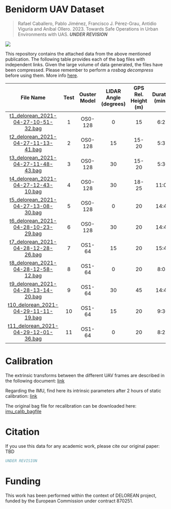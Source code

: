 # Benidorm UAV Dataset

> Rafael Caballero, Pablo Jiménez, Francisco J. Pérez-Grau, Antidio Viguria and Aníbal Ollero. 2023. Towards Safe Operations in Urban Environments with UAS. **_UNDER REVISION_**

[![](http://img.youtube.com/vi/h-YDWfSdaAo/0.jpg)](http://www.youtube.com/watch?v=h-YDWfSdaAo)

This repository contains the attached data from the above mentioned publication. The following table provides each of the bag files with independent links. Given the large volume of data generated, the files have been compressed. Please remember to perform a _rosbag decompress_ before using them. More info [here](http://wiki.ros.org/rosbag/Commandline#rosbag_decompress).


|               File Name              | Test | Ouster Model | LIDAR Angle (degrees) | GPS Rel. Height (m) | Duration (min:s) | Size (GB) |
|:------------------------------------:|:----:|:------------:|:---------------------:|:-------------------:|:----------------:|-----------|
| [t1_delorean_2021-04-27-10-51-32.bag](https://fadacatecatlas-my.sharepoint.com/:u:/g/personal/rcaballero_catec_aero/EV-CH258O5lKrrDHdx1hjKYBPEcrhsYLskRMjYZEX8VNxA?e=UVEBVws)  |   1  | OS0-128      |           0           |          15         |       6:23       | 6.61      |
| [t2_delorean_2021-04-27-11-13-41.bag](https://fadacatecatlas-my.sharepoint.com/:u:/g/personal/rcaballero_catec_aero/EQvsbrKHXiJHlNN_B6tqhhIBwWxdVInwVwTqJhxSZlmR5w?e=VxVHPS)  |   2  | OS0-128      |           15          |        15-20        |       5:37       | 5.50      |
| [t3_delorean_2021-04-27-11-48-43.bag](https://fadacatecatlas-my.sharepoint.com/:u:/g/personal/rcaballero_catec_aero/EUX11WT1dJdCtUywQzP2S0ABASHvMV2kfnNPLOHXJEJHcw?e=YMnv7D)  |   3  | OS0-128      |           30          |        15-20        |       5:36       | 5.79      |
| [t4_delorean_2021-04-27-12-43-10.bag](https://fadacatecatlas-my.sharepoint.com/:u:/g/personal/rcaballero_catec_aero/EajKry2RQYpAtqw9yJ4n1rQB7XGhy0FTxCaXueFqdRUaOg?e=aNiABd)  |   4  | OS0-128      |           30          |        18-25        |       11:00      | 10.3      |
| [t5_delorean_2021-04-27-13-08-30.bag](https://fadacatecatlas-my.sharepoint.com/:u:/g/personal/rcaballero_catec_aero/EZ-cJ4HSosZHjFhpO01S39ABl-4vlrjw6cIwBlcF24ImMQ?e=CzgWZA)  |   5  | OS0-128      |           0           |          20         |       14:47      | 13.1      |
| [t6_delorean_2021-04-28-10-23-29.bag](https://fadacatecatlas-my.sharepoint.com/:u:/g/personal/rcaballero_catec_aero/EWVP1eN_jF5Ngz9MTdlZc3cBjklX1KRcNugSP4so1Alo-Q?e=hro1G3)                |   6  | OS0-128      |           30          |          20         |       14:42      | 14.1      |
| [t7_delorean_2021-04-28-12-28-26.bag](https://fadacatecatlas-my.sharepoint.com/:u:/g/personal/rcaballero_catec_aero/EXzMXS4MC2FNhCWIW_NIlSMBvP1DJioKrG8kTgFpKQEDwA?e=hxStSD)                |   7  | OS1-64       |           15          |          20         |       15:43      | 8.28      |
| [t8_delorean_2021-04-28-12-58-12.bag](https://fadacatecatlas-my.sharepoint.com/:u:/g/personal/rcaballero_catec_aero/EYlSkUcXiH1Bn-egDjUKYeQBSB6klXnAdo0JFS1Twsi4UA?e=P1zc8O)                |   8  | OS1-64       |           0           |          20         |       8:08       | 4.23      |
| [t9_delorean_2021-04-28-13-14-20.bag](https://fadacatecatlas-my.sharepoint.com/:u:/g/personal/rcaballero_catec_aero/EbWiIF4veTtGiQxVXnXNafQBB7sFo-UaTC_A9T1uumkAUw?e=ElrqHK)                |   9  | OS1-64       |           30          |          45         |       14:45      | 6.98      |
| [t10_delorean_2021-04-29-11-11-19.bag](https://fadacatecatlas-my.sharepoint.com/:u:/g/personal/rcaballero_catec_aero/EUFAMTxXJA5Np_TsBA_JVZcB-sgluiVxEVpxy73ze_m77w?e=0UCJlX)               |  10  | OS1-64       |           15          |          20         |       9:30       | 5.54      |
| [t11_delorean_2021-04-29-12-01-36.bag](https://fadacatecatlas-my.sharepoint.com/:u:/g/personal/rcaballero_catec_aero/EQODlOC6jTtPgawcKTsyJMsB1_OvbFzSlrqVVgxc_IlG5A?e=mOZsCZ) |  11  | OS1-64       |           0           |          20         |       8:23       | 4.76      |

# Calibration

The extrinsic transforms between the different UAV frames are described in the following document: [link](https://fadacatecatlas-my.sharepoint.com/:b:/g/personal/rcaballero_catec_aero/Ecdcm5QHycVAjNdnDkxs_6gBF9_vIXGlV5v8ZCh93DzGww?e=bGz6vA)

Regarding the IMU, find here its intrinsic parameters after 2 hours of static calibration: [link](https://fadacatecatlas-my.sharepoint.com/:u:/g/personal/rcaballero_catec_aero/ESB7egUJIG1PsmFgni_SsyIBGpvsowikkLyCfkIsNOIq7A?e=WyzEXf)

The original bag file for recalibration can be downloaded here: [imu_calib_bagfile](https://fadacatecatlas-my.sharepoint.com/:u:/g/personal/rcaballero_catec_aero/ER7EP61T4SlIskF9gchCeVMBJ-MuSGEvyD6lO6kvSIW6dQ?e=c3d8sJ)

# Citation

If you use this data for any academic work, please cite our original paper: TBD

```bibtex
UNDER REVISION
```

# Funding

This work has been performed within the context of DELOREAN project, funded by the European Commission under contract 870251.